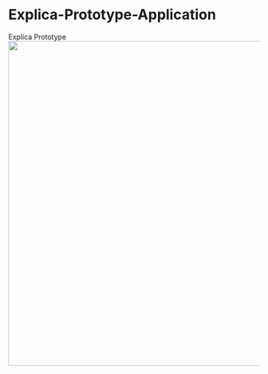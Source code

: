 # Explica-Prototype-Application
Explica Prototype
<img src="https://github.com/millz60/Explica-Prototype-Application/blob/master/ExplicaMockup.png?raw=true" width="650">

